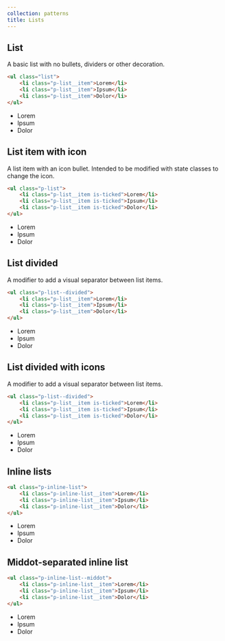 ```yaml
---
collection: patterns
title: Lists
---
```


## List

A basic list with no bullets, dividers or other decoration.

```html
<ul class="list">
    <li class="p-list__item">Lorem</li>
    <li class="p-list__item">Ipsum</li>
    <li class="p-list__item">Dolor</li>
</ul>
```

<ul class="p-list">
    <li class="p-list__item">Lorem</li>
    <li class="p-list__item">Ipsum</li>
    <li class="p-list__item">Dolor</li>
</ul>

## List item with icon
A list item with an icon bullet.
Intended to be modified with state classes to change the icon.

```html
<ul class="p-list">
    <li class="p-list__item is-ticked">Lorem</li>
    <li class="p-list__item is-ticked">Ipsum</li>
    <li class="p-list__item is-ticked">Dolor</li>
</ul>
```

<ul class="p-list">
    <li class="p-list__item is-ticked">Lorem</li>
    <li class="p-list__item is-ticked">Ipsum</li>
    <li class="p-list__item is-ticked">Dolor</li>
</ul>

## List divided

A modifier to add a visual separator between list items.

```html
<ul class="p-list--divided">
    <li class="p-list__item">Lorem</li>
    <li class="p-list__item">Ipsum</li>
    <li class="p-list__item">Dolor</li>
</ul>
```

<ul class="p-list--divided">
    <li class="p-list__item">Lorem</li>
    <li class="p-list__item">Ipsum</li>
    <li class="p-list__item">Dolor</li>
</ul>

## List divided with icons

A modifier to add a visual separator between list items.

```html
<ul class="p-list--divided">
    <li class="p-list__item is-ticked">Lorem</li>
    <li class="p-list__item is-ticked">Ipsum</li>
    <li class="p-list__item is-ticked">Dolor</li>
</ul>
```

<ul class="p-list--divided">
    <li class="p-list__item is-ticked">Lorem</li>
    <li class="p-list__item is-ticked">Ipsum</li>
    <li class="p-list__item is-ticked">Dolor</li>
</ul>

## Inline lists
```html
<ul class="p-inline-list">
    <li class="p-inline-list__item">Lorem</li>
    <li class="p-inline-list__item">Ipsum</li>
    <li class="p-inline-list__item">Dolor</li>
</ul>
```

<ul class="p-inline-list">
    <li class="p-inline-list__item">Lorem</li>
    <li class="p-inline-list__item">Ipsum</li>
    <li class="p-inline-list__item">Dolor</li>
</ul>

## Middot-separated inline list
```html
<ul class="p-inline-list--middot">
    <li class="p-inline-list__item">Lorem</li>
    <li class="p-inline-list__item">Ipsum</li>
    <li class="p-inline-list__item">Dolor</li>
</ul>
```

<ul class="p-inline-list--middot">
    <li class="p-inline-list__item">Lorem</li>
    <li class="p-inline-list__item">Ipsum</li>
    <li class="p-inline-list__item">Dolor</li>
</ul>
